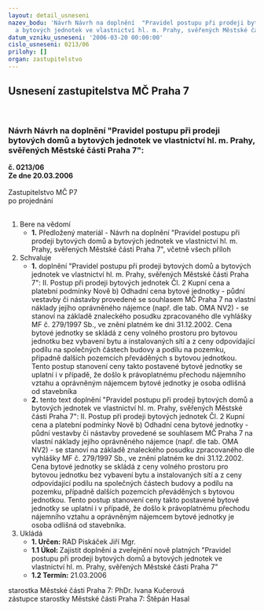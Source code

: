 ```yaml
---
layout: detail_usneseni
nazev_bodu: 'Návrh Návrh na doplnění  "Pravidel postupu při prodeji bytových domů
  a bytových jednotek ve vlastnictví hl. m. Prahy, svěřených Městské části Praha 7": '
datum_vzniku_usneseni: '2006-03-20 00:00:00'
cislo_usneseni: 0213/06
prilohy: []
organ: zastupitelstvo
---
```

<div id="ucUsn_pList" class="usn">
	<span><h2>Usnesení zastupitelstva MČ Praha 7 </h2>
<br></span><div class="standBody">
<span><h3>Návrh Návrh na doplnění  "Pravidel postupu při prodeji bytových domů a bytových jednotek ve vlastnictví hl. m. Prahy, svěřených Městské části Praha 7": </h3></span><div class="center">
		<strong>č. 0213/06</strong><br>
	</div>
<div class="center">
		<strong>Ze dne 20.03.2006</strong><br><br>
	</div>Zastupitelstvo MČ P7<br> po projednání<br><br><ol>
<li>Bere na vědomí<ul><li>
<strong>1.</strong> Předložený materiál - Návrh na doplnění  "Pravidel postupu při prodeji bytových domů a bytových jednotek ve vlastnictví hl. m. Prahy, svěřených Městské části Praha 7", včetně všech příloh</li></ul>
</li>
<li>Schvaluje<ul>
<li>
<strong>1.</strong> doplnění "Pravidel postupu při prodeji bytových domů a bytových jednotek ve vlastnictví hl. m. Prahy, svěřených Městské části Praha 7": II. Postup při prodeji bytových jednotek  Čl. 2 Kupní cena a platební podmínky  Nově b) Odhadní cena bytové jednotky  - půdní vestavby či nástavby provedené se souhlasem MČ Praha 7 na vlastní náklady jejího oprávněného nájemce  (např. dle tab. OMA NV2) - se stanoví na základě znaleckého posudku zpracovaného dle vyhlášky MF č. 279/1997 Sb., ve znění platném ke dni 31.12.2002. Cena bytové jednotky se skládá z ceny volného prostoru pro bytovou jednotku bez vybavení bytu a instalovaných sítí a z ceny odpovídající podílu na společných částech budovy a podílu na pozemku, případně dalších pozemcích převáděných s bytovou jednotkou. Tento postup stanovení ceny takto postavené bytové jednotky se uplatní i v případě, že došlo k právoplatnému přechodu nájemního vztahu a oprávněným nájemcem bytové jednotky je osoba odlišná od stavebníka     </li>
<li>
<strong>2.</strong> tento text  doplnění  "Pravidel postupu při prodeji bytových domů a bytových jednotek ve vlastnictví hl. m. Prahy, svěřených Městské části Praha 7": II. Postup při prodeji bytových jednotek  Čl. 2 Kupní cena a platební podmínky  Nově b) Odhadní cena bytové jednotky  - půdní vestavby či nástavby provedené se souhlasem MČ Praha 7 na vlastní náklady jejího oprávněného nájemce  (např. dle tab. OMA NV2) - se stanoví na základě znaleckého posudku zpracovaného dle vyhlášky MF č. 279/1997 Sb., ve znění platném ke dni 31.12.2002. Cena bytové jednotky se skládá z ceny volného prostoru pro bytovou jednotku bez vybavení bytu a instalovaných sítí a z ceny odpovídající podílu na společných částech budovy a podílu na pozemku, případně dalších pozemcích převáděných s bytovou jednotkou. Tento postup stanovení ceny takto postavené bytové jednotky se uplatní i v případě, že došlo k právoplatnému přechodu nájemního vztahu a oprávněným nájemcem bytové jednotky je osoba odlišná od stavebníka.</li>
</ul>
</li>
<li>Ukládá<ul>
<li>
<strong>1. Určen: </strong>RAD Piskáček Jiří Mgr.</li>
<li>
<strong>1.1 Úkol: </strong>Zajistit doplnění a zveřejnění nově platných "Pravidel postupu při prodeji bytových domů a bytových jednotek ve vlastnictví hl. m. Prahy, svěřených Městské části Praha 7"</li>
<li>
<strong>1.2 Termín: </strong>21.03.2006</li>
</ul>
</li>
</ol>starostka Městské části Praha 7: PhDr. Ivana Kučerová<br>zástupce starostky Městské části Praha 7: Štěpán Hasal
</div>
</div>